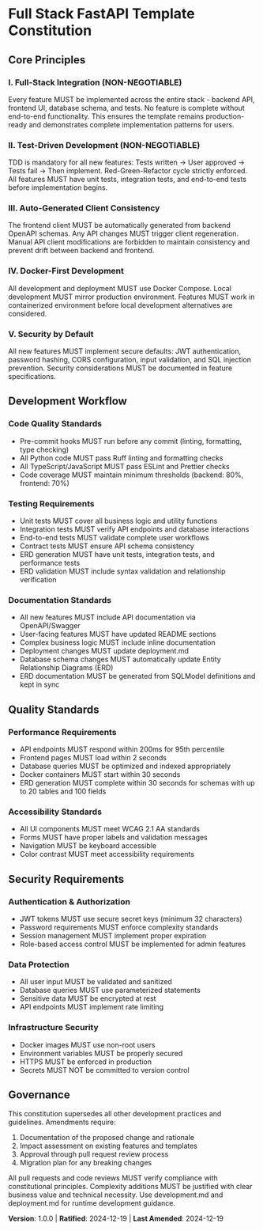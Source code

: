 <!-- 
Sync Impact Report:
Version change: 0.1.0 → 1.0.0 (MAJOR: Initial constitution creation)
Modified principles: N/A (new constitution)
Added sections: Development Workflow, Quality Standards, Security Requirements
Removed sections: N/A (new constitution)
Templates requiring updates:
✅ plan-template.md - Constitution Check section aligns with new principles
✅ spec-template.md - No changes needed, general template structure maintained
✅ tasks-template.md - TDD principles align with constitution requirements
Follow-up TODOs: None - all placeholders resolved
-->

# Full Stack FastAPI Template Constitution

## Core Principles

### I. Full-Stack Integration (NON-NEGOTIABLE)
Every feature MUST be implemented across the entire stack - backend API, frontend UI, database schema, and tests. No feature is complete without end-to-end functionality. This ensures the template remains production-ready and demonstrates complete implementation patterns for users.

### II. Test-Driven Development (NON-NEGOTIABLE)
TDD is mandatory for all new features: Tests written → User approved → Tests fail → Then implement. Red-Green-Refactor cycle strictly enforced. All features MUST have unit tests, integration tests, and end-to-end tests before implementation begins.

### III. Auto-Generated Client Consistency
The frontend client MUST be automatically generated from backend OpenAPI schemas. Any API changes MUST trigger client regeneration. Manual API client modifications are forbidden to maintain consistency and prevent drift between backend and frontend.

### IV. Docker-First Development
All development and deployment MUST use Docker Compose. Local development MUST mirror production environment. Features MUST work in containerized environment before local development alternatives are considered.

### V. Security by Default
All new features MUST implement secure defaults: JWT authentication, password hashing, CORS configuration, input validation, and SQL injection prevention. Security considerations MUST be documented in feature specifications.

## Development Workflow

### Code Quality Standards
- Pre-commit hooks MUST run before any commit (linting, formatting, type checking)
- All Python code MUST pass Ruff linting and formatting checks
- All TypeScript/JavaScript MUST pass ESLint and Prettier checks
- Code coverage MUST maintain minimum thresholds (backend: 80%, frontend: 70%)

### Testing Requirements
- Unit tests MUST cover all business logic and utility functions
- Integration tests MUST verify API endpoints and database interactions
- End-to-end tests MUST validate complete user workflows
- Contract tests MUST ensure API schema consistency
- ERD generation MUST have unit tests, integration tests, and performance tests
- ERD validation MUST include syntax validation and relationship verification

### Documentation Standards
- All new features MUST include API documentation via OpenAPI/Swagger
- User-facing features MUST have updated README sections
- Complex business logic MUST include inline documentation
- Deployment changes MUST update deployment.md
- Database schema changes MUST automatically update Entity Relationship Diagrams (ERD)
- ERD documentation MUST be generated from SQLModel definitions and kept in sync

## Quality Standards

### Performance Requirements
- API endpoints MUST respond within 200ms for 95th percentile
- Frontend pages MUST load within 2 seconds
- Database queries MUST be optimized and indexed appropriately
- Docker containers MUST start within 30 seconds
- ERD generation MUST complete within 30 seconds for schemas with up to 20 tables and 100 fields

### Accessibility Standards
- All UI components MUST meet WCAG 2.1 AA standards
- Forms MUST have proper labels and validation messages
- Navigation MUST be keyboard accessible
- Color contrast MUST meet accessibility requirements

## Security Requirements

### Authentication & Authorization
- JWT tokens MUST use secure secret keys (minimum 32 characters)
- Password requirements MUST enforce complexity standards
- Session management MUST implement proper expiration
- Role-based access control MUST be implemented for admin features

### Data Protection
- All user input MUST be validated and sanitized
- Database queries MUST use parameterized statements
- Sensitive data MUST be encrypted at rest
- API endpoints MUST implement rate limiting

### Infrastructure Security
- Docker images MUST use non-root users
- Environment variables MUST be properly secured
- HTTPS MUST be enforced in production
- Secrets MUST NOT be committed to version control

## Governance

This constitution supersedes all other development practices and guidelines. Amendments require:
1. Documentation of the proposed change and rationale
2. Impact assessment on existing features and templates
3. Approval through pull request review process
4. Migration plan for any breaking changes

All pull requests and code reviews MUST verify compliance with constitutional principles. Complexity additions MUST be justified with clear business value and technical necessity. Use development.md and deployment.md for runtime development guidance.

**Version**: 1.0.0 | **Ratified**: 2024-12-19 | **Last Amended**: 2024-12-19